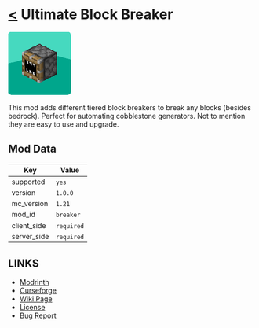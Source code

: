 # [<](../README.md) Ultimate Block Breaker

![alt](icon.png)

This mod adds different tiered block breakers to break any blocks (besides bedrock). Perfect for automating cobblestone generators. Not to mention they are easy to use and upgrade.

## Mod Data

| Key         | Value      |
|-------------|------------|
| supported   | `yes`      |
| version     | `1.0.0`    |
| mc_version  | `1.21`     |
| mod_id      | `breaker`  |
| client_side | `required` |
| server_side | `required` |

## LINKS
- [Modrinth]()
- [Curseforge]()
- [Wiki Page](https://github.com/legopitstop/Fabric/wiki/Ultimate_Block_Breaker)
- [License](https://legopitstop.weebly.com/license.html)
- [Bug Report](https://github.com/legopitstop/Fabric/issues)
